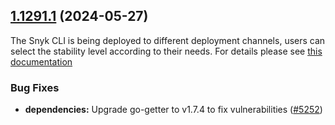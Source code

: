 ## [1.1291.1](https://github.com/snyk/snyk/compare/v1.1291.0...v1.1291.1) (2024-05-27)

The Snyk CLI is being deployed to different deployment channels, users can select the stability level according to their needs. For details please see [this documentation](https://docs.snyk.io/snyk-cli/releases-and-channels-for-the-snyk-cli)

### Bug Fixes

- **dependencies:** Upgrade go-getter to v1.7.4 to fix vulnerabilities ([#5252](https://github.com/snyk/snyk/issues/5252))
